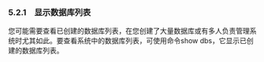### 5.2.1　显示数据库列表

您可能需要查看已创建的数据库列表，在您创建了大量数据库或有多人负责管理系统时尤其如此。要查看系统中的数据库列表，可使用命令show dbs，它显示已创建的数据库列表。

